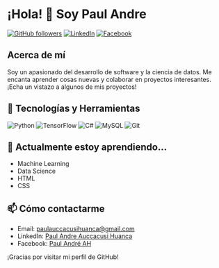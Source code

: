 # ¡Hola! 👋 Soy Paul Andre

[![GitHub followers](https://img.shields.io/github/followers/PaulAndre1?label=Follow&style=social)](https://github.com/PaulAndre1)
[![LinkedIn](https://img.shields.io/badge/LinkedIn-blue?style=flat&logo=linkedin)](https://www.linkedin.com/in/paul-andre-auccacusi-huanca-7b20a426a/)
[![Facebook](https://img.shields.io/badge/Facebook-1877F2?style=flat&logo=facebook&logoColor=white)](https://www.facebook.com/paulandre.auccacusihuanca/)

## Acerca de mí

Soy un apasionado del desarrollo de software y la ciencia de datos. Me encanta aprender cosas nuevas y colaborar en proyectos interesantes. ¡Echa un vistazo a algunos de mis proyectos!

## 🚀 Tecnologías y Herramientas

![Python](https://img.shields.io/badge/-Python-3776AB?style=flat-square&logo=python&logoColor=white)
![TensorFlow](https://img.shields.io/badge/-TensorFlow-FF6F00?style=flat-square&logo=tensorflow&logoColor=white)
![C#](https://img.shields.io/badge/-C%23-239120?style=flat-square&logo=c-sharp&logoColor=white)
![MySQL](https://img.shields.io/badge/-MySQL-4479A1?style=flat-square&logo=mysql&logoColor=white)
![Git](https://img.shields.io/badge/-Git-F05032?style=flat-square&logo=git&logoColor=white)



## 🌱 Actualmente estoy aprendiendo...

- Machine Learning
- Data Science
- HTML
- CSS


## 📫 Cómo contactarme

- Email: [paulauccacusihuanca@gmail.com](mailto:paulauccacusihuanca@gmail.com)
- LinkedIn: [Paul Andre Auccacusi Huanca](https://www.linkedin.com/in/paul-andre-auccacusi-huanca-7b20a426a/)
- Facebook: [Paul André AH](https://www.facebook.com/paulandre.auccacusihuanca/)

¡Gracias por visitar mi perfil de GitHub!
